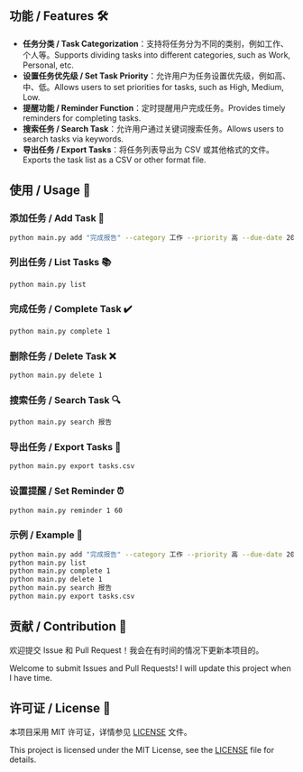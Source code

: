 ## 功能 / Features 🛠️

- **任务分类 / Task Categorization**：支持将任务分为不同的类别，例如工作、个人等。Supports dividing tasks into different categories, such as Work, Personal, etc.
- **设置任务优先级 / Set Task Priority**：允许用户为任务设置优先级，例如高、中、低。Allows users to set priorities for tasks, such as High, Medium, Low.
- **提醒功能 / Reminder Function**：定时提醒用户完成任务。Provides timely reminders for completing tasks.
- **搜索任务 / Search Task**：允许用户通过关键词搜索任务。Allows users to search tasks via keywords.
- **导出任务 / Export Tasks**：将任务列表导出为 CSV 或其他格式的文件。Exports the task list as a CSV or other format file.

## 使用 / Usage 📝

### 添加任务 / Add Task 📃

```sh
python main.py add "完成报告" --category 工作 --priority 高 --due-date 2024-11-05
```

### 列出任务 / List Tasks 📚

```sh
python main.py list
```

### 完成任务 / Complete Task ✔️

```sh
python main.py complete 1
```

### 删除任务 / Delete Task ❌

```sh
python main.py delete 1
```

### 搜索任务 / Search Task 🔍

```sh
python main.py search 报告
```

### 导出任务 / Export Tasks 💾

```sh
python main.py export tasks.csv
```

### 设置提醒 / Set Reminder ⏰

```sh
python main.py reminder 1 60
```

### 示例 / Example 📘

```sh
python main.py add "完成报告" --category 工作 --priority 高 --due-date 2024-11-05
python main.py list
python main.py complete 1
python main.py delete 1
python main.py search 报告
python main.py export tasks.csv
```

## 贡献 / Contribution 🤝

欢迎提交 Issue 和 Pull Request！我会在有时间的情况下更新本项目的。

Welcome to submit Issues and Pull Requests! I will update this project when I have time.

## 许可证 / License 📜

本项目采用 MIT 许可证，详情参见 [LICENSE](LICENSE) 文件。

This project is licensed under the MIT License, see the [LICENSE](LICENSE) file for details.